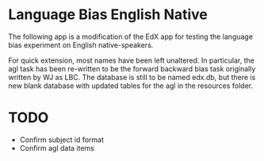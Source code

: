 # Language Bias English Native
The following app is a modification of the EdX app for testing the language bias experiment on English native-speakers.

For quick extension, most names have been left unaltered. In particular, the agl task has been re-written to be the forward backward bias task originally written by WJ as LBC. The database is still to be named edx.db, but there is new blank database with updated tables for the agl in the resources folder.

# TODO
* Confirm subject id format
* Confirm agl data items
